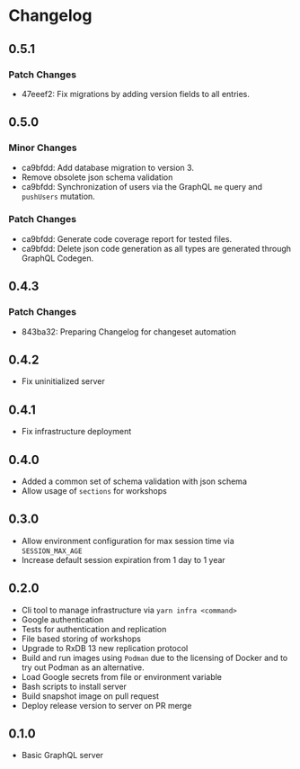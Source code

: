 # Changelog

## 0.5.1

### Patch Changes

- 47eeef2: Fix migrations by adding version fields to all entries.

## 0.5.0

### Minor Changes

- ca9bfdd: Add database migration to version 3.
- Remove obsolete json schema validation
- ca9bfdd: Synchronization of users via the GraphQL `me` query and `pushUsers` mutation.

### Patch Changes

- ca9bfdd: Generate code coverage report for tested files.
- ca9bfdd: Delete json code generation as all types are generated through GraphQL Codegen.

## 0.4.3

### Patch Changes

- 843ba32: Preparing Changelog for changeset automation

## 0.4.2

- Fix uninitialized server

## 0.4.1

- Fix infrastructure deployment

## 0.4.0

- Added a common set of schema validation with json schema
- Allow usage of `sections` for workshops

## 0.3.0

- Allow environment configuration for max session time via `SESSION_MAX_AGE`
- Increase default session expiration from 1 day to 1 year

## 0.2.0

- Cli tool to manage infrastructure via `yarn infra <command>`
- Google authentication
- Tests for authentication and replication
- File based storing of workshops
- Upgrade to RxDB 13 new replication protocol
- Build and run images using `Podman` due to the licensing of Docker and to try out Podman as an alternative.
- Load Google secrets from file or environment variable
- Bash scripts to install server
- Build snapshot image on pull request
- Deploy release version to server on PR merge

## 0.1.0

- Basic GraphQL server
